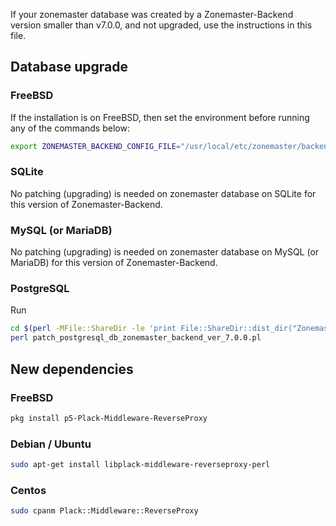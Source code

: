 If your zonemaster database was created by a Zonemaster-Backend version smaller
than v7.0.0, and not upgraded, use the instructions in this file.

## Database upgrade

### FreeBSD

If the installation is on FreeBSD, then set the environment before running any
of the commands below:

```sh
export ZONEMASTER_BACKEND_CONFIG_FILE="/usr/local/etc/zonemaster/backend_config.ini"
```

### SQLite

No patching (upgrading) is needed on zonemaster database on SQLite for this
version of Zonemaster-Backend.


### MySQL (or MariaDB)

No patching (upgrading) is needed on zonemaster database on MySQL (or MariaDB)
for this version of Zonemaster-Backend.


### PostgreSQL

Run
```sh
cd $(perl -MFile::ShareDir -le 'print File::ShareDir::dist_dir("Zonemaster-Backend")')
perl patch_postgresql_db_zonemaster_backend_ver_7.0.0.pl
```

## New dependencies

### FreeBSD

```sh
pkg install p5-Plack-Middleware-ReverseProxy
```

### Debian / Ubuntu

```sh
sudo apt-get install libplack-middleware-reverseproxy-perl
```

### Centos

```sh
sudo cpanm Plack::Middleware::ReverseProxy
```
